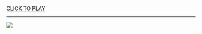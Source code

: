 
<a href="https://premium76.site?title=unblocked_tycoon_games&ref=13M">CLICK TO PLAY</a></h3>
<hr>

<a href="https://premium76.site?title=unblocked_tycoon_games&ref=13M"><img src="https://clearcache.store/games.png"></a>


